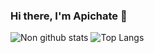 ### Hi there, I'm Apichate 👋

<!--
**LoukGolf89/LoukGolf89** is a ✨ _special_ ✨ repository because its `README.md` (this file) appears on your GitHub profile.

Here are some ideas to get you started:

- 🔭 I’m currently working on ...
- 🌱 I’m currently learning ...
- 👯 I’m looking to collaborate on ...
- 🤔 I’m looking for help with ...
- 💬 Ask me about ...
- 📫 How to reach me: ...
- 😄 Pronouns: ...
- ⚡ Fun fact: ...
-->

![Non github stats](https://github-readme-stats.vercel.app/api?username=LoukGolf89&show_icons=true&theme=dracula)
![Top Langs](https://github-readme-stats.vercel.app/api/top-langs/?username=LoukGolf89&theme=dracula)
